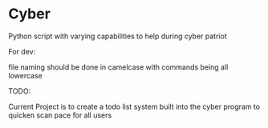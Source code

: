 # Cyber
Python script with varying capabilities to help during cyber patriot

For dev:

file naming should be done in camelcase with commands being all lowercase

TODO:

Current Project is to create a todo list system built into the cyber program to quicken scan pace for all users
